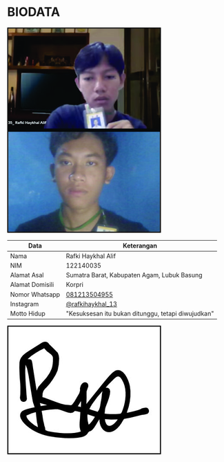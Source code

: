 # BIODATA

![Foto](035_foto.jpg)

| Data            | Keterangan |
| --------------- | ------------- |
| Nama            | Rafki Haykhal Alif |
| NIM             | 122140035 |
| Alamat Asal     | Sumatra Barat, Kabupaten Agam, Lubuk Basung |
| Alamat Domisili | Korpri |
| Nomor Whatsapp  | [081213504955](https://wa.me/+6281213504955) |
| Instagram       | [@rafkihaykhal_13](https://instagram.com/rafkihaykhal_13) |
| Motto Hidup     | "Kesuksesan itu bukan ditunggu, tetapi diwujudkan" |

![TTD](035_ttd.jpg)
